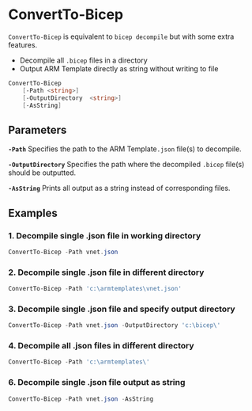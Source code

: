 # ConvertTo-Bicep

`ConvertTo-Bicep` is equivalent to `bicep decompile` but with some extra features.

- Decompile all `.bicep` files in a directory
- Output ARM Template directly as string without writing to file

```powershell
ConvertTo-Bicep
    [-Path <string>]
    [-OutputDirectory  <string>]
    [-AsString]
```

## Parameters

**`-Path`**
Specifies the path to the ARM Template`.json` file(s) to decompile.

**`-OutputDirectory`**
Specifies the path where the decompiled `.bicep` file(s) should be outputted.

**`-AsString`**
Prints all output as a string instead of corresponding files.

## Examples

### 1. Decompile single .json file in working directory

```powershell
ConvertTo-Bicep -Path vnet.json
```

### 2. Decompile single .json file in different directory

```powershell
ConvertTo-Bicep -Path 'c:\armtemplates\vnet.json'
```

### 3. Decompile single .json file and specify output directory

```powershell
ConvertTo-Bicep -Path vnet.json -OutputDirectory 'c:\bicep\'
```

### 4. Decompile all .json files in different directory

```powershell
ConvertTo-Bicep -Path 'c:\armtemplates\'
```

### 6. Decompile single .json file output as string

```powershell
ConvertTo-Bicep -Path vnet.json -AsString
```
